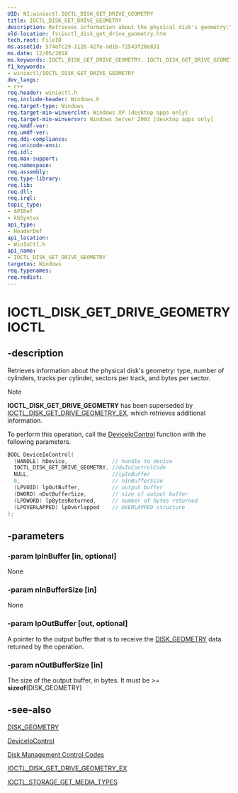 ```yaml
---
UID: NI:winioctl.IOCTL_DISK_GET_DRIVE_GEOMETRY
title: IOCTL_DISK_GET_DRIVE_GEOMETRY
description: Retrieves information about the physical disk's geometry:\_type, number of cylinders, tracks per cylinder, sectors per track, and bytes per sector.
old-location: fs\ioctl_disk_get_drive_geometry.htm
tech.root: FileIO
ms.assetid: 574efc29-112b-42fe-ad1b-72543f20e831
ms.date: 12/05/2018
ms.keywords: IOCTL_DISK_GET_DRIVE_GEOMETRY, IOCTL_DISK_GET_DRIVE_GEOMETRY control, IOCTL_DISK_GET_DRIVE_GEOMETRY control code [Files], _win32_ioctl_disk_get_drive_geometry, base.ioctl_disk_get_drive_geometry, fs.ioctl_disk_get_drive_geometry, winioctl/IOCTL_DISK_GET_DRIVE_GEOMETRY
f1_keywords:
- winioctl/IOCTL_DISK_GET_DRIVE_GEOMETRY
dev_langs:
- c++
req.header: winioctl.h
req.include-header: Windows.h
req.target-type: Windows
req.target-min-winverclnt: Windows XP [desktop apps only]
req.target-min-winversvr: Windows Server 2003 [desktop apps only]
req.kmdf-ver: 
req.umdf-ver: 
req.ddi-compliance: 
req.unicode-ansi: 
req.idl: 
req.max-support: 
req.namespace: 
req.assembly: 
req.type-library: 
req.lib: 
req.dll: 
req.irql: 
topic_type:
- APIRef
- kbSyntax
api_type:
- HeaderDef
api_location:
- WinIoCtl.h
api_name:
- IOCTL_DISK_GET_DRIVE_GEOMETRY
targetos: Windows
req.typenames: 
req.redist: 
---
```


# IOCTL_DISK_GET_DRIVE_GEOMETRY IOCTL

## -description

Retrieves information about the physical disk's geometry: type, number of cylinders, tracks per cylinder, sectors per track, and bytes per sector.

> [!NOTE]
> **IOCTL_DISK_GET_DRIVE_GEOMETRY** has been superseded by [IOCTL_DISK_GET_DRIVE_GEOMETRY_EX](https://docs.microsoft.com/windows/win32/api/winioctl/ni-winioctl-ioctl_disk_get_drive_geometry_ex), which retrieves additional information.

To perform this operation, call the [DeviceIoControl](https://docs.microsoft.com/windows/win32/api/ioapiset/nf-ioapiset-deviceiocontrol) function with the following parameters.

```cpp
BOOL DeviceIoControl(
  (HANDLE) hDevice,              // handle to device
  IOCTL_DISK_GET_DRIVE_GEOMETRY, //dwIoControlCode
  NULL,                          //lpInBuffer
  0,                             // nInBufferSize
  (LPVOID) lpOutBuffer,          // output buffer
  (DWORD) nOutBufferSize,        // size of output buffer
  (LPDWORD) lpBytesReturned,     // number of bytes returned
  (LPOVERLAPPED) lpOverlapped    // OVERLAPPED structure
);
```

## -parameters

### -param lpInBuffer [in, optional]

None

### -param nInBufferSize [in]

None

### -param lpOutBuffer [out, optional]

A pointer to the output buffer that is to receive the [DISK_GEOMETRY](https://docs.microsoft.com/windows/win32/api/winioctl/ns-winioctl-disk_geometry) data returned by the operation.

### -param nOutBufferSize [in]

The size of the output buffer, in bytes. It must be >= **sizeof**(DISK_GEOMETRY)

## -see-also

[DISK_GEOMETRY](https://docs.microsoft.com/windows/win32/api/winioctl/ns-winioctl-disk_geometry)

[DeviceIoControl](https://docs.microsoft.com/windows/win32/api/ioapiset/nf-ioapiset-deviceiocontrol)

[Disk Management Control Codes](https://docs.microsoft.com/windows/win32/FileIO/disk-management-control-codes)

[IOCTL_DISK_GET_DRIVE_GEOMETRY_EX](https://docs.microsoft.com/windows/win32/api/winioctl/ni-winioctl-ioctl_disk_get_drive_geometry_ex)

[IOCTL_STORAGE_GET_MEDIA_TYPES](https://docs.microsoft.com/windows/win32/api/winioctl/ni-winioctl-ioctl_storage_get_media_types)